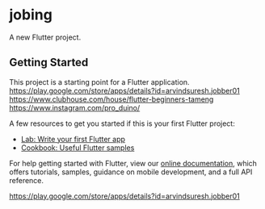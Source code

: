 # jobing

A new Flutter project.

## Getting Started

This project is a starting point for a Flutter application.
https://play.google.com/store/apps/details?id=arvindsuresh.jobber01
https://www.clubhouse.com/house/flutter-beginners-tameng
https://www.instagram.com/pro_duino/

A few resources to get you started if this is your first Flutter project:

- [Lab: Write your first Flutter app](https://flutter.dev/docs/get-started/codelab)
- [Cookbook: Useful Flutter samples](https://flutter.dev/docs/cookbook)

For help getting started with Flutter, view our
[online documentation](https://flutter.dev/docs), which offers tutorials,
samples, guidance on mobile development, and a full API reference.

https://play.google.com/store/apps/details?id=arvindsuresh.jobber01
